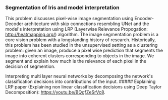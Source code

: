 ### Segmentation of Iris and model interpretation
This problem discusses pixel-wise image segmentation using Encoder-Decoder architecture with skip connections resembling UNet and the model's interpretation using LRP (Layerwise Relevance Propogation: http://heatmapping.org/) algorithm. The image segmentation problem is a core vision problem with a longstanding history of research. Historically, this problem has been studied in the unsupervised setting as a clustering problem: given an image, produce a pixel wise prediction that segments the image into coherent clusters corresponding to objects in the image. We segment and explain how much is the relevance of each pixel in the decision of segmention.

Interpreting multi layer neural networks by decomposing the network's classification decisions into contributions of the input. ##### Explaining LRP paper (Explaining non linear classification decisions using Deep Taylor Decomposition): https://youtu.be/BQgfZeSrVc8.  
